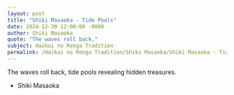 ```yaml
---
layout: post
title: "Shiki Masaoka - Tide Pools"
date: 2024-12-30 12:00:00 -0000
author: Shiki Masaoka
quote: "The waves roll back,"
subject: Haikai no Renga Tradition
permalink: /Haikai no Renga Tradition/Shiki Masaoka/Shiki Masaoka - Tide Pools
---
```


The waves roll back,
tide pools revealing
hidden treasures.

- Shiki Masaoka
